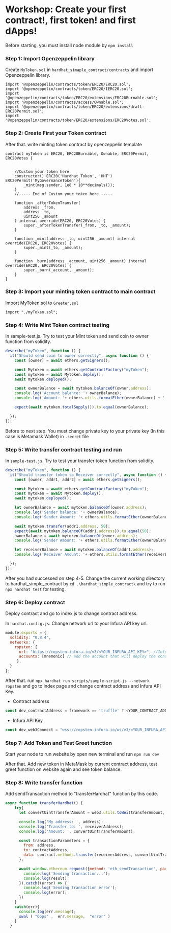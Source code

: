 # Workshop: Create your first contract!, first token! and first dApps! 

Before starting, you must install node module by `npm install`

### Step 1: Import Openzeppelin library

Create `MyToken.sol` in `hardhat_simaple_contract/contracts` and import Openzeppelin library.

```solidity
import '@openzeppelin/contracts/token/ERC20/ERC20.sol';
import '@openzeppelin/contracts/token/ERC20/IERC20.sol';
import '@openzeppelin/contracts/token/ERC20/extensions/ERC20Burnable.sol';
import '@openzeppelin/contracts/access/Ownable.sol';
import '@openzeppelin/contracts/token/ERC20/extensions/draft-ERC20Permit.sol';
import '@openzeppelin/contracts/token/ERC20/extensions/ERC20Votes.sol';
```



### Step 2: Create First your Token contract

After that. write minting token contract by openzeppelin template

```solidity
contract myToken is ERC20, ERC20Burnable, Ownable, ERC20Permit, ERC20Votes {


    //Custom your token here
    constructor() ERC20('Hardhat Token', 'HHT') ERC20Permit('MyGovernanceToken'){
        _mint(msg.sender, 1e8 * 10**decimals());
    }
    //----- End of Custom your token here -----

    function _afterTokenTransfer(
        address _from,
        address _to,
        uint256 _amount
    ) internal override(ERC20, ERC20Votes) {
        super._afterTokenTransfer(_from, _to, _amount);
    }

    function _mint(address _to, uint256 _amount) internal override(ERC20, ERC20Votes) {
        super._mint(_to, _amount);
    }

    function _burn(address _account, uint256 _amount) internal override(ERC20, ERC20Votes) {
        super._burn(_account, _amount);
    }
}
```

### Step 3: Import your minting token contract to main contract

Import MyToken.sol to `Greeter.sol`

```solidity
import "./myToken.sol";
```

### Step 4: Write Mint Token contract testing

In sample-test.js. Try to test your Mint token and send coin to owner function from solidity.

```javascript
describe("myToken", function () {
  it("Should send coin to owner correctly", async function () {
    const [owner] = await ethers.getSigners();

    const Mytoken = await ethers.getContractFactory("myToken");
    const mytoken = await Mytoken.deploy();
    await mytoken.deployed();

    const ownerBalance = await mytoken.balanceOf(owner.address);
    console.log('Account balance: '+ ownerBalance);
    console.log('Amount: '+ ethers.utils.formatEther(ownerBalance) + ' Token');

    expect(await mytoken.totalSupply()).to.equal(ownerBalance);

  });
});
```

Before to next step. You must change private key to your private key (In this case is Metamask Wallet) in `.secret` file

### Step 5: Write transfer contract testing and run

In `sample-test.js`. Try to test your transfer token function from solidity.

```javascript
describe("myToken", function () {
  it("Should transter token to Receiver correctly", async function () {
    const [owner, addr1, addr2] = await ethers.getSigners();

    const Mytoken = await ethers.getContractFactory("myToken");
    const mytoken = await Mytoken.deploy();
    await mytoken.deployed();

    let ownerBalance = await mytoken.balanceOf(owner.address);
    console.log('Sender balance: '+ ownerBalance);
    console.log('Sender Amount: '+ ethers.utils.formatEther(ownerBalance) + ' Token');

    await mytoken.transfer(addr1.address, 50);
    expect(await mytoken.balanceOf(addr1.address)).to.equal(50);
    ownerBalance = await mytoken.balanceOf(owner.address);
    console.log('Sender Amount: '+ ethers.utils.formatEther(ownerBalance) + ' Token');

    let receiverBalance = await mytoken.balanceOf(addr1.address);
    console.log('Receiver Amount: '+ ethers.utils.formatEther(receiverBalance) + ' Token');

  });
});
```

After you had successed on step 4-5. Change the current working directory to hardhat_simple_contract by `cd .\hardhat_simple_contract\` and try to run `npx hardhat test` for testing.

### Step 6: Deploy contract

Deploy contract and go to index.js to change contract address.

In `hardhat.config.js`. Change network url to your Infura API key url.

```javascript
module.exports = {
  solidity: "0.8.4",
  networks: {
    ropsten: {
      url: "https://ropsten.infura.io/v3/<YOUR_INFURA_API_KEY>", //Infura url with projectId
      accounts: [mnemonic] // add the account that will deploy the contract (private key)
     },
  }
};
```

After that. run `npx hardhat run scripts/sample-script.js --network ropsten` and go to index page and change contract address and Infura API Key.

- Contract address
```javascript
const dev_contractAddress = framework == 'truffle' ? <YOUR_CONTRACT_ADDRESS_WITH_TRUFFLE> : <YOUR_CONTRACT_ADDRESS_WITH_HARDHAT>;
```

- Infura API Key
```javascript
const dev_web3Connect = "wss://ropsten.infura.io/ws/v3/<YOUR_INFURA_API_KEY_WSS>";
```

### Step 7: Add Token and Test Greet function

Start your node to run website by open new terminal and run `npm run dev`

After that. Add new token in MetaMask by current contract address, test greet function on website again and see token balance.

### Step 8: Write transfer function

Add sendTransaction method to "transferHardhat" function by this code.

```javascript
async function transferHardhat() {
    try{
      let convertUintTransferAmount = web3.utils.toWei(transferAmount, "ether");

      console.log('My address: ', address);
      console.log('Transfer to: ', receiverAddress);
      console.log('Amount: ', convertUintTransferAmount);

      const transactionParameters = {
        from: address,
        to: contractAddress,
        data: contract.methods.transfer(receiverAddress, convertUintTransferAmount).encodeABI()
      };

      await window.ethereum.request({method: 'eth_sendTransaction', params: [transactionParameters]}).then((result) => {
        console.log('Sending transaction...');
        console.log(result);
      }).catch((error) => {
        console.log('Sending transaction error');
        console.log(error);
      })
    }
    catch(err){
      console.log(err.message);
      swal ( "Oops" ,  err.message,  "error" )
    }
  }
```

